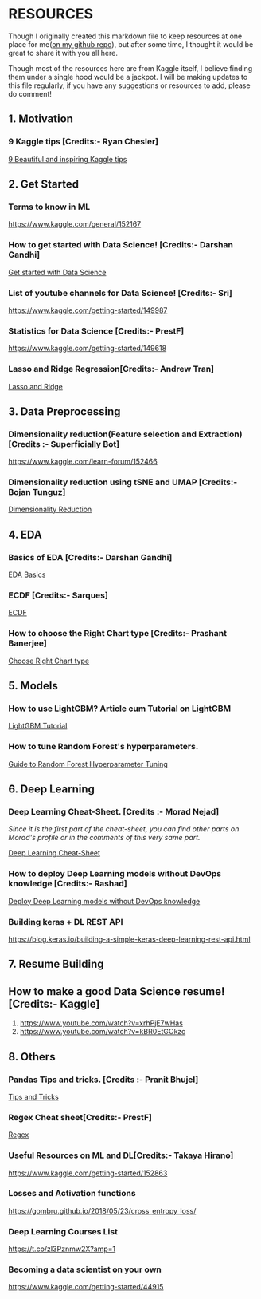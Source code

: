 # RESOURCES

Though I originally created this markdown file to keep resources at one place for me([on my github repo](https://github.com/saarques/Resources)), but after some time, I thought it would be great to share it with you all here.

Though most of the resources here are from Kaggle itself, I believe finding them under a single hood would be a jackpot. 
I will be making updates to this file regularly, if you have any suggestions or resources to add, please do comment!

## 1. Motivation

### 9 Kaggle tips [Credits:- Ryan Chesler]

[9 Beautiful and inspiring Kaggle tips](https://www.kaggle.com/c/petfinder-adoption-prediction/discussion/80747)

## 2. Get Started

### Terms to know in ML

https://www.kaggle.com/general/152167

### How to get started with Data Science! [Credits:- Darshan Gandhi]

[Get started with Data Science](https://www.kaggle.com/getting-started/149294)

### List of youtube channels for Data Science! [Credits:- Sri]

https://www.kaggle.com/getting-started/149987

### Statistics for Data Science [Credits:- PrestF]

https://www.kaggle.com/getting-started/149618

### Lasso and Ridge Regression[Credits:- Andrew Tran]

[Lasso and Ridge](https://www.kaggle.com/c/house-prices-advanced-regression-techniques/discussion/151780)

## 3. Data Preprocessing

### Dimensionality reduction(Feature selection and Extraction)[Credits :- Superficially Bot]

https://www.kaggle.com/learn-forum/152466

### Dimensionality reduction using tSNE and UMAP [Credits:- Bojan Tunguz]

[Dimensionality Reduction](https://www.kaggle.com/c/trends-assessment-prediction/discussion/152132)

## 4. EDA

### Basics of EDA [Credits:- Darshan Gandhi]

[EDA Basics](https://www.kaggle.com/getting-started/148942)

### ECDF [Credits:- Sarques]

[ECDF](https://www.kaggle.com/getting-started/157948)

### How to choose the Right Chart type [Credits:- Prashant Banerjee]

[Choose Right Chart type](https://www.kaggle.com/getting-started/150426)

## 5. Models

### How to use LightGBM? Article cum Tutorial on LightGBM

[LightGBM Tutorial](https://medium.com/@pushkarmandot/https-medium-com-pushkarmandot-what-is-lightgbm-how-to-implement-it-how-to-fine-tune-the-parameters-60347819b7fc)

### How to tune Random Forest's hyperparameters.

[Guide to Random Forest Hyperparameter Tuning](https://www.analyticsvidhya.com/blog/2020/03/beginners-guide-random-forest-hyperparameter-tuning/?utm_source=blog&utm_medium=decision-tree-vs-random-forest-algorithm)

## 6. Deep Learning

### Deep Learning Cheat-Sheet. [Credits :- Morad Nejad]
*Since it is the first part of the cheat-sheet, you can find other parts on Morad's profile or in the comments of this very same part.*

[Deep Learning Cheat-Sheet](https://www.kaggle.com/getting-started/150450)

### How to deploy Deep Learning models without DevOps knowledge [Credits:- Rashad]

[Deploy Deep Learning models without DevOps knowledge](https://www.kaggle.com/getting-started/150383)

### Building keras + DL REST API

https://blog.keras.io/building-a-simple-keras-deep-learning-rest-api.html

## 7. Resume Building

## How to make a good Data Science resume! [Credits:- Kaggle]

1.	https://www.youtube.com/watch?v=xrhPjE7wHas
2.	https://www.youtube.com/watch?v=kBR0EtGOkzc

## 8. Others

### Pandas Tips and tricks. [Credits :- Pranit Bhujel]

[Tips and Tricks](https://www.kaggle.com/getting-started/149474)

### Regex Cheat sheet[Credits:- PrestF]

[Regex](https://www.kaggle.com/getting-started/151792)


### Useful Resources on ML and DL[Credits:- Takaya Hirano]

https://www.kaggle.com/getting-started/152863

### Losses and Activation functions

https://gombru.github.io/2018/05/23/cross_entropy_loss/

### Deep Learning Courses List

https://t.co/zI3Pznmw2X?amp=1

### Becoming a data scientist on your own

https://www.kaggle.com/getting-started/44915